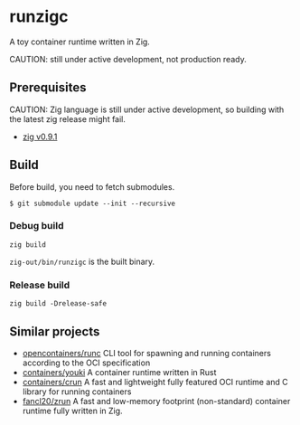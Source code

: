 # runzigc

A toy container runtime written in Zig.

CAUTION: still under active development, not production ready.

## Prerequisites

CAUTION: Zig language is still under active development, so building with the latest zig release might fail.

- [zig v0.9.1](https://github.com/ziglang/zig/releases/tag/0.9.1)

## Build

Before build, you need to fetch submodules.

```
$ git submodule update --init --recursive
```

### Debug build

```
zig build
```

`zig-out/bin/runzigc` is the built binary.

### Release build

```
zig build -Drelease-safe
```

## Similar projects

- [opencontainers/runc](https://github.com/opencontainers/runc) CLI tool for spawning and running containers according to the OCI specification
- [containers/youki](https://github.com/containers/youki) A container runtime written in Rust
- [containers/crun](https://github.com/containers/crun) A fast and lightweight fully featured OCI runtime and C library for running containers
- [fancl20/zrun](https://github.com/fancl20/zrun) A fast and low-memory footprint (non-standard) container runtime fully written in Zig.
